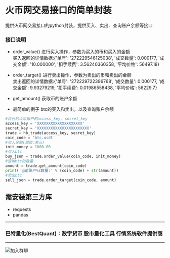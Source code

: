# 火币网交易接口的简单封装
提供火币网交易接口的python封装，提供买入、卖出、查询账户余额等接口

### 接口说明
* order_value() 进行买入操作，参数为买入的币和买入的金额  
买入返回的详情数据:{'单号': '272229546125038', '成交数量': 0.000177, '成交金额': '10.000000', '扣手续费': 3.56240360358, '平均价格': 56497.18}
* order_target() 进行卖出操作，参数为卖出的币和卖出的金额  
卖出返回的详情数据:{'单号': '272229722396768', '成交数量': 0.000177, '成交金额': 9.93279219, '扣手续费': 0.01986558438, '平均价格': 56229.7}
* get_amount() 获取币的账户余额

* 最简单的例子
  btc的买入和卖出，以及查询账户余额

```python
#自己的火币账户的access_key, secret_key
access_key = 'XXXXXXXXXXXXXXXXXXXX'
secret_key = 'XXXXXXXXXXXXXXXXXXXXXXX'
trade = hb_trade(access_key, secret_key)
coin_code = 'btc.usdt'
#买入金额(单位:美元)
init_money = 1000.00
#买入btc
buy_json = trade.order_value(coin_code, init_money)
#查询btc的数量
amount = trade.get_amount(coin_code)
print('当前账户%s数量:' % (coin_code) + str(amount))
#卖出btc
sell_json = trade.order_target(coin_code, amount)
```


## 需安装第三方库
* requests
* pandas
 

----------------------------------------------------
### 巴特量化(BestQuant)：数字货币 股市量化工具 行情系统软件提供商
----------------------------------------------------

![加入群聊](https://github.com/mpquant/huobi_intf/blob/main/img/qrcode.png) 

